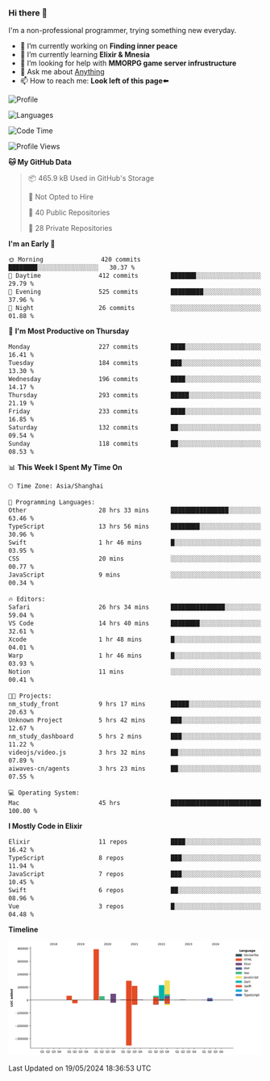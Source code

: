 ### Hi there 👋

I'm a non-professional programmer, trying something new everyday.

<!--
**dyzdyz010/dyzdyz010** is a ✨ _special_ ✨ repository because its `README.md` (this file) appears on your GitHub profile.
-->

- 🔭 I’m currently working on **Finding inner peace**
- 🌱 I’m currently learning **Elixir & Mnesia**
- 🤔 I’m looking for help with **MMORPG game server infrustructure**
- 💬 Ask me about [Anything](https://github.com/dyzdyz010/dyzdyz010/issues)
- 📫 How to reach me: **Look left of this page⬅️**

<!-- - 👯 I’m looking to collaborate on
- 😄 Pronouns: ...
- ⚡ Fun fact: ...
 -->
 
![Profile](https://github-readme-stats.vercel.app/api?username=dyzdyz010&count_private=true&show_icons=true&theme=dracula)

![Languages](https://github-readme-stats.vercel.app/api/top-langs/?username=dyzdyz010&layout=compact&theme=dracula)

<!--START_SECTION:waka-->
![Code Time](http://img.shields.io/badge/Code%20Time-1%2C510%20hrs%2038%20mins-blue)

![Profile Views](http://img.shields.io/badge/Profile%20Views-0-blue)

**🐱 My GitHub Data** 

> 📦 465.9 kB Used in GitHub's Storage 
 > 
> 🚫 Not Opted to Hire
 > 
> 📜 40 Public Repositories 
 > 
> 🔑 28 Private Repositories 
 > 
**I'm an Early 🐤** 

```text
🌞 Morning                420 commits         ████████░░░░░░░░░░░░░░░░░   30.37 % 
🌆 Daytime                412 commits         ███████░░░░░░░░░░░░░░░░░░   29.79 % 
🌃 Evening                525 commits         █████████░░░░░░░░░░░░░░░░   37.96 % 
🌙 Night                  26 commits          ░░░░░░░░░░░░░░░░░░░░░░░░░   01.88 % 
```
📅 **I'm Most Productive on Thursday** 

```text
Monday                   227 commits         ████░░░░░░░░░░░░░░░░░░░░░   16.41 % 
Tuesday                  184 commits         ███░░░░░░░░░░░░░░░░░░░░░░   13.30 % 
Wednesday                196 commits         ████░░░░░░░░░░░░░░░░░░░░░   14.17 % 
Thursday                 293 commits         █████░░░░░░░░░░░░░░░░░░░░   21.19 % 
Friday                   233 commits         ████░░░░░░░░░░░░░░░░░░░░░   16.85 % 
Saturday                 132 commits         ██░░░░░░░░░░░░░░░░░░░░░░░   09.54 % 
Sunday                   118 commits         ██░░░░░░░░░░░░░░░░░░░░░░░   08.53 % 
```


📊 **This Week I Spent My Time On** 

```text
🕑︎ Time Zone: Asia/Shanghai

💬 Programming Languages: 
Other                    28 hrs 33 mins      ████████████████░░░░░░░░░   63.46 % 
TypeScript               13 hrs 56 mins      ████████░░░░░░░░░░░░░░░░░   30.96 % 
Swift                    1 hr 46 mins        █░░░░░░░░░░░░░░░░░░░░░░░░   03.95 % 
CSS                      20 mins             ░░░░░░░░░░░░░░░░░░░░░░░░░   00.77 % 
JavaScript               9 mins              ░░░░░░░░░░░░░░░░░░░░░░░░░   00.34 % 

🔥 Editors: 
Safari                   26 hrs 34 mins      ███████████████░░░░░░░░░░   59.04 % 
VS Code                  14 hrs 40 mins      ████████░░░░░░░░░░░░░░░░░   32.61 % 
Xcode                    1 hr 48 mins        █░░░░░░░░░░░░░░░░░░░░░░░░   04.01 % 
Warp                     1 hr 46 mins        █░░░░░░░░░░░░░░░░░░░░░░░░   03.93 % 
Notion                   11 mins             ░░░░░░░░░░░░░░░░░░░░░░░░░   00.41 % 

🐱‍💻 Projects: 
nm_study_front           9 hrs 17 mins       █████░░░░░░░░░░░░░░░░░░░░   20.63 % 
Unknown Project          5 hrs 42 mins       ███░░░░░░░░░░░░░░░░░░░░░░   12.67 % 
nm_study_dashboard       5 hrs 2 mins        ███░░░░░░░░░░░░░░░░░░░░░░   11.22 % 
videojs/video.js         3 hrs 32 mins       ██░░░░░░░░░░░░░░░░░░░░░░░   07.89 % 
aiwaves-cn/agents        3 hrs 23 mins       ██░░░░░░░░░░░░░░░░░░░░░░░   07.55 % 

💻 Operating System: 
Mac                      45 hrs              █████████████████████████   100.00 % 
```

**I Mostly Code in Elixir** 

```text
Elixir                   11 repos            ████░░░░░░░░░░░░░░░░░░░░░   16.42 % 
TypeScript               8 repos             ███░░░░░░░░░░░░░░░░░░░░░░   11.94 % 
JavaScript               7 repos             ███░░░░░░░░░░░░░░░░░░░░░░   10.45 % 
Swift                    6 repos             ██░░░░░░░░░░░░░░░░░░░░░░░   08.96 % 
Vue                      3 repos             █░░░░░░░░░░░░░░░░░░░░░░░░   04.48 % 
```



**Timeline**

![Lines of Code chart](https://raw.githubusercontent.com/dyzdyz010/dyzdyz010/master/assets/bar_graph.png)


 Last Updated on 19/05/2024 18:36:53 UTC
<!--END_SECTION:waka-->
